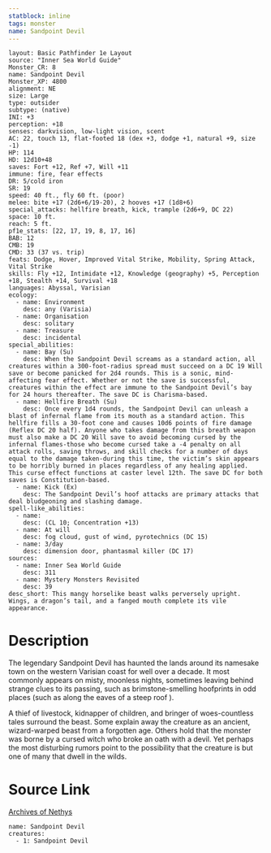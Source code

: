 ```yaml
---
statblock: inline
tags: monster
name: Sandpoint Devil
---
```

```statblock
layout: Basic Pathfinder 1e Layout
source: "Inner Sea World Guide"
Monster_CR: 8
name: Sandpoint Devil
Monster_XP: 4800
alignment: NE
size: Large
type: outsider
subtype: (native)
INI: +3
perception: +18
senses: darkvision, low-light vision, scent
AC: 22, touch 13, flat-footed 18 (dex +3, dodge +1, natural +9, size -1)
HP: 114
HD: 12d10+48
saves: Fort +12, Ref +7, Will +11
immune: fire, fear effects
DR: 5/cold iron
SR: 19
speed: 40 ft., fly 60 ft. (poor)
melee: bite +17 (2d6+6/19-20), 2 hooves +17 (1d8+6)
special_attacks: hellfire breath, kick, trample (2d6+9, DC 22)
space: 10 ft.
reach: 5 ft.
pf1e_stats: [22, 17, 19, 8, 17, 16]
BAB: 12
CMB: 19
CMD: 33 (37 vs. trip)
feats: Dodge, Hover, Improved Vital Strike, Mobility, Spring Attack, Vital Strike
skills: Fly +12, Intimidate +12, Knowledge (geography) +5, Perception +18, Stealth +14, Survival +18
languages: Abyssal, Varisian
ecology:
  - name: Environment
    desc: any (Varisia)
  - name: Organisation
    desc: solitary
  - name: Treasure
    desc: incidental
special_abilities:
  - name: Bay (Su)
    desc: When the Sandpoint Devil screams as a standard action, all creatures within a 300-foot-radius spread must succeed on a DC 19 Will save or become panicked for 2d4 rounds. This is a sonic, mind-affecting fear effect. Whether or not the save is successful, creatures within the effect are immune to the Sandpoint Devil’s bay for 24 hours thereafter. The save DC is Charisma-based.
  - name: Hellfire Breath (Su)
    desc: Once every 1d4 rounds, the Sandpoint Devil can unleash a blast of infernal flame from its mouth as a standard action. This hellfire fills a 30-foot cone and causes 10d6 points of fire damage (Reflex DC 20 half). Anyone who takes damage from this breath weapon must also make a DC 20 Will save to avoid becoming cursed by the infernal flames-those who become cursed take a -4 penalty on all attack rolls, saving throws, and skill checks for a number of days equal to the damage taken-during this time, the victim’s skin appears to be horribly burned in places regardless of any healing applied. This curse effect functions at caster level 12th. The save DC for both saves is Constitution-based.
  - name: Kick (Ex)
    desc: The Sandpoint Devil’s hoof attacks are primary attacks that deal bludgeoning and slashing damage.
spell-like_abilities:
  - name:
    desc: (CL 10; Concentration +13)
  - name: At will
    desc: fog cloud, gust of wind, pyrotechnics (DC 15)
  - name: 3/day
    desc: dimension door, phantasmal killer (DC 17)
sources:
  - name: Inner Sea World Guide
    desc: 311
  - name: Mystery Monsters Revisited
    desc: 39
desc_short: This mangy horselike beast walks perversely upright. Wings, a dragon’s tail, and a fanged mouth complete its vile appearance.
```
# Description
The legendary Sandpoint Devil has haunted the lands around its namesake town on the western Varisian coast for well over a decade. It most commonly appears on misty, moonless nights, sometimes leaving behind strange clues to its passing, such as brimstone-smelling hoofprints in odd places (such as along the eaves of a steep roof ).

A thief of livestock, kidnapper of children, and bringer of woes-countless tales surround the beast. Some explain away the creature as an ancient, wizard-warped beast from a forgotten age. Others hold that the monster was borne by a cursed witch who broke an oath with a devil. Yet perhaps the most disturbing rumors point to the possibility that the creature is but one of many that dwell in the wilds.
# Source Link
[Archives of Nethys](https://aonprd.com/MonsterDisplay.aspx?ItemName=Sandpoint%20Devil)
```encounter-table
name: Sandpoint Devil
creatures:
  - 1: Sandpoint Devil
```
